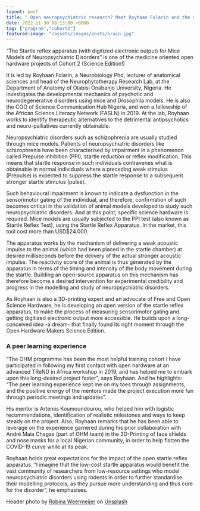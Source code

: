 ```yaml
---
layout: post
title: " Open neuropsychiatric research? Meet Royhaan Folarin and the open startle reflex apparatus"
date: 2022-11-30 08:13:00 +0000
tag: ["program","cohort2"]
featured-image: "/assets/images/posts/brain.jpg"
---
```



“The Startle reflex apparatus (with digitized electronic output) for Mice Models of Neuropsychiatric Disorders” is one of the medicine oriented open hardware projects of Cohort 2 (Science Edition!)  
 
It is led by Royhaan Folarin, a Neurobiology Phd, lecturer of anatomical sciences and head of the Neurophytotherapy Research Lab, at the Department of Anatomy of Olabisi Onabanjo University, Nigeria. He investigates the developmental mechanics of psychotic and neurodegenerative disorders using mice and Drosophila models. He is also the COO of Science Communication Hub Nigeria, and won a fellowship of the African Science Literacy Network (FASLN) in 2019. At the lab, Royhaan works to identify therapeutic alternatives to the detrimental antipsychotics and neuro-palliatives currently obtainable.   
  
Neuropsychiatric disorders such as schizophrenia are usually studied through mice models. Patients of neuropsychiatric disorders like schizophrenia have been characterised by impairment in a phenomenon called Prepulse inhibition (PPI), startle reduction or reflex modification. This means that startle response in such individuals contravenes what is obtainable in normal individuals where a preceding weak stimulus (Prepulse) is expected to suppress the startle response to a subsequent stronger startle stimulus (pulse). 

Such behavioural impairment is known to indicate a dysfunction in the sensorimotor gating of the individual, and therefore, confirmation of such becomes critical in the validation of animal models developed to study such neuropsychiatric disorders. And at this point, specific science hardware is required. Mice models are usually subjected to the PPI test (also known as Startle Reflex Test), using the Startle Reflex Apparatus. In the market, this tool cost more than USD$24.000.  

The apparatus works by the mechanism of delivering a weak acoustic impulse to the animal (which had been placed in the startle chamber) at desired milliseconds before the delivery of the actual stronger acoustic impulse. The reactivity score of the animal is thus generated by the apparatus in terms of the timing and intensity of the body movement during the startle. Building an open-source apparatus on this mechanism has therefore become a desired intervention for experimental credibility and progress in the modelling and study of neuropsychiatric disorders.  

As Royhaan is also a 3D-printing expert and an advocate of Free and Open Science Hardware, he is developing an open version of the startle reflex apparatus, to make the process of measuring sensorimotor gating and getting digitized electronic output more accessible. He builds upon a long-conceived idea -a dream- that finally found its right moment through the Open Hardware Makers Science Edition.  

### A peer learning experience

“The OHM programme has been the most helpful training cohort I have participated in following my first contact with open hardware at an advanced TReND in Africa workshop in 2019, and has helped me to embark upon this long-desired project faster”, says Royhaan. And he highlights: “The peer learning experience kept me on my toes through assignments, and the positive energy of the mentors made the project execution more fun through periodic meetings and updates”. 

His mentor is Artemis Koumoundourou, who helped him with logistic recommendations, identification of realistic milestones and ways to keep steady on the project. Also, Royhaan remarks that he has been able to leverage on the experience garnered during his prior collaboration with André Maia Chagas (part of OHM team) in the 3D-Printing of face shields and nose masks for a local Nigerian community, in order to help flatten the COVID-19 curve while at its peak. 

Royhaan holds great expectations for the impact of the open startle reflex apparatus. “I imagine that the low-cost startle apparatus would benefit the vast community of researchers from low-resource settings who model neuropsychiatric disorders using rodents in order to further standardise their modelling protocols, as they pursue more understanding and thus cure for the disorder”, he emphasises.  


Header photo by <a href="https://unsplash.com/@averey?utm_source=unsplash&utm_medium=referral&utm_content=creditCopyText">Robina Weermeijer</a> on <a href="https://unsplash.com/s/photos/mouse-dementia?utm_source=unsplash&utm_medium=referral&utm_content=creditCopyText">Unsplash</a>
  